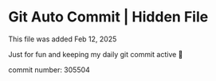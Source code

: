 # Git Auto Commit | Hidden File

This file was added Feb 12, 2025

Just for fun and keeping my daily git commit active 🤪

commit number: 305504
